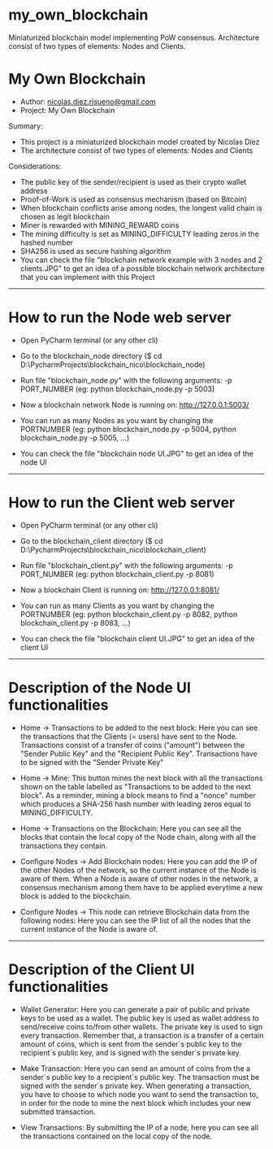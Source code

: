 # my_own_blockchain
Miniaturized blockchain model implementing PoW consensus. Architecture consist of two types of elements: Nodes and Clients.

# My Own Blockchain

- Author: nicolas.diez.risueno@gmail.com
- Project: My Own Blockchain

Summary:
- This project is a miniaturized blockchain model created by Nicolas Díez
- The architecture consist of two types of elements: Nodes and Clients

Considerations:
- The public key of the sender/recipient is used as their crypto wallet address
- Proof-of-Work is used as consensus mechanism (based on Bitcoin)
- When blockchain conflicts arise among nodes, the longest valid chain is chosen as legit blockchain
- Miner is rewarded with MINING_REWARD coins
- The mining difficulty is set as MINING_DIFFICULTY leading zeros in the hashed number
- SHA256 is used as secure hashing algorithm
- You can check the file "blockchain network example with 3 nodes and 2 clients.JPG" to get an idea of a possible blockchain network architecture that you can implement with this Project

-------------

# How to run the Node web server

- Open PyCharm terminal (or any other cli)
- Go to the blockchain_node directory ($ cd D:\PycharmProjects\blockchain_nico\blockchain_node)
- Run file "blockchain_node.py" with the following arguments: -p PORT_NUMBER (eg: python blockchain_node.py -p 5003)
- Now a blockchain network Node is running on: http://127.0.0.1:5003/ 

- You can run as many Nodes as you want by changing the PORTNUMBER (eg: python blockchain_node.py -p 5004, python blockchain_node.py -p 5005, ...)

- You can check the file "blockchain node UI.JPG" to get an idea of the node UI

-------------

# How to run the Client web server 

- Open PyCharm terminal (or any other cli)
- Go to the blockchain_client directory ($ cd D:\PycharmProjects\blockchain_nico\blockchain_client)
- Run file "blockchain_client.py" with the following arguments: -p PORT_NUMBER (eg: python blockchain_client.py -p 8081)
- Now a blockchain Client is running on: http://127.0.0.1:8081/ 

- You can run as many Clients as you want by changing the PORTNUMBER (eg: python blockchain_client.py -p 8082, python blockchain_client.py -p 8083, ...)

- You can check the file "blockchain client UI.JPG" to get an idea of the client UI

-------------

# Description of the Node UI functionalities

- Home -> Transactions to be added to the next block: Here you can see the transactions that the Clients (= users) have sent to the Node. Transactions consist of a transfer of coins ("amount") between the "Sender Public Key" and the "Recipient Public Key". Transactions have to be signed with the "Sender Private Key" 

- Home -> Mine: This button mines the next block with all the transactions shown on the table labelled as "Transactions to be added to the next block". As a reminder, mining a block means to find a "nonce" number which produces a SHA-256 hash number with leading zeros equal to MINING_DIFFICULTY.

- Home -> Transactions on the Blockchain: Here you can see all the blocks that contain the local copy of the Node chain, along with all the transactions they contain.

- Configure Nodes -> Add Blockchain nodes: Here you can add the IP of the other Nodes of the network, so the current instance of the Node is aware of them. When a Node is aware of other nodes in the network, a consensus mechanism among them have to be applied everytime a new block is added to the blockchain.

- Configure Nodes -> This node can retrieve Blockchain data from the following nodes: Here you can see the IP list of all the nodes that the current instance of the Node is aware of.

-------------

# Description of the Client UI functionalities

- Wallet Generator: Here you can generate a pair of public and private keys to be used as a wallet. The public key is used as wallet address to send/receive coins to/from other wallets. The private key is used to sign every transaction. Remember that, a transaction is a transfer of a certain amount of coins, which is sent from the sender´s public key to the recipient´s public key, and is signed with the sender´s private key.

- Make Transaction: Here you can send an amount of coins from the a sender´s public key to a recipient´s public key. The transaction must be signed with the sender´s private key. When generating a transaction, you have to choose to which node you want to send the transaction to, in order for the node to mine the next block which includes your new submitted transaction.

- View Transactions: By submitting the IP of a node, here you can see all the transactions contained on the local copy of the node.






